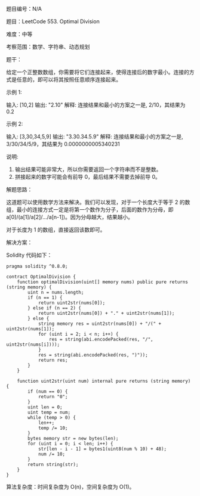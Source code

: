 题目编号：N/A

题目：LeetCode 553. Optimal Division

难度：中等

考察范围：数学、字符串、动态规划

题干：

给定一个正整数数组，你需要将它们连接起来，使得连接后的数字最小。连接的方式是任意的，即可以将其按照任意顺序连接起来。

示例 1:

输入: [10,2]
输出: "2.10"
解释: 连接结果和最小的方案之一是, 2/10，其结果为 0.2

示例 2:

输入: [3,30,34,5,9]
输出: "3.30.34.5.9"
解释: 连接结果和最小的方案之一是, 3/30/34/5/9，其结果为 0.0000000005340231

说明:

1. 输出结果可能非常大，所以你需要返回一个字符串而不是整数。
2. 拼接起来的数字可能会有前导 0，最后结果不需要去掉前导 0。

解题思路：

这道题可以使用数学方法来解决。我们可以发现，对于一个长度大于等于 2 的数组，最小的连接方式一定是将第一个数作为分子，后面的数作为分母，即 a[0]/(a[1]/a[2]/.../a[n-1])。因为分母越大，结果越小。

对于长度为 1 的数组，直接返回该数即可。

解决方案：

Solidity 代码如下：

```solidity
pragma solidity ^0.8.0;

contract OptimalDivision {
    function optimalDivision(uint[] memory nums) public pure returns (string memory) {
        uint n = nums.length;
        if (n == 1) {
            return uint2str(nums[0]);
        } else if (n == 2) {
            return uint2str(nums[0]) + "." + uint2str(nums[1]);
        } else {
            string memory res = uint2str(nums[0]) + "/(" + uint2str(nums[1]);
            for (uint i = 2; i < n; i++) {
                res = string(abi.encodePacked(res, "/", uint2str(nums[i])));
            }
            res = string(abi.encodePacked(res, ")"));
            return res;
        }
    }

    function uint2str(uint num) internal pure returns (string memory) {
        if (num == 0) {
            return "0";
        }
        uint len = 0;
        uint temp = num;
        while (temp > 0) {
            len++;
            temp /= 10;
        }
        bytes memory str = new bytes(len);
        for (uint i = 0; i < len; i++) {
            str[len - i - 1] = bytes1(uint8(num % 10) + 48);
            num /= 10;
        }
        return string(str);
    }
}
```

算法复杂度：时间复杂度为 O(n)，空间复杂度为 O(1)。